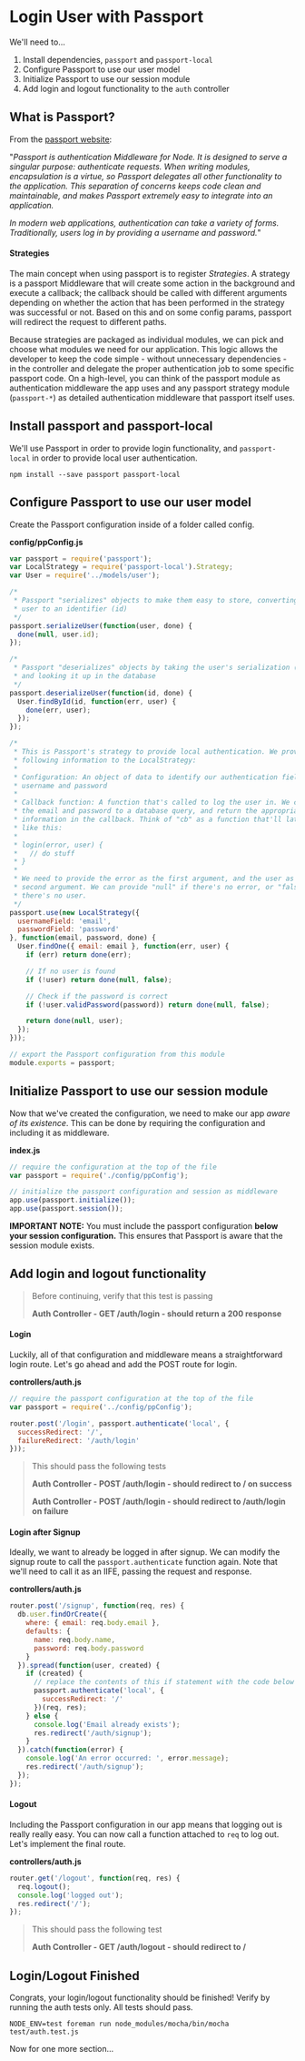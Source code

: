 # Login User with Passport

We'll need to...

1. Install dependencies, `passport` and `passport-local`
2. Configure Passport to use our user model
3. Initialize Passport to use our session module
4. Add login and logout functionality to the `auth` controller

## What is Passport?

From the [passport website](http://passportjs.org/docs):

"_Passport is authentication Middleware for Node. It is designed to serve a singular purpose: authenticate requests. When writing modules, encapsulation is a virtue, so Passport delegates all other functionality to the application. This separation of concerns keeps code clean and maintainable, and makes Passport extremely easy to integrate into an application._

_In modern web applications, authentication can take a variety of forms. Traditionally, users log in by providing a username and password._"

#### Strategies

The main concept when using passport is to register _Strategies_.  A strategy is a passport Middleware that will create some action in the background and execute a callback; the callback should be called with different arguments depending on whether the action that has been performed in the strategy was successful or not. Based on this and on some config params, passport will redirect the request to different paths.

Because strategies are packaged as individual modules, we can pick and choose what modules we need for our application. This logic allows the developer to keep the code simple - without unnecessary dependencies - in the controller and delegate the proper authentication job to some specific passport code. On a high-level, you can think of the passport module as authentication middleware the app uses and any passport strategy module (`passport-*`) as detailed authentication middleware that passport itself uses.


## Install passport and passport-local

We'll use Passport in order to provide login functionality, and `passport-local` in order to provide local user authentication.

```
npm install --save passport passport-local
```

## Configure Passport to use our user model

Create the Passport configuration inside of a folder called config.

**config/ppConfig.js**

```js
var passport = require('passport');
var LocalStrategy = require('passport-local').Strategy;
var User = require('../models/user');

/*
 * Passport "serializes" objects to make them easy to store, converting the
 * user to an identifier (id)
 */
passport.serializeUser(function(user, done) {
  done(null, user.id);
});

/*
 * Passport "deserializes" objects by taking the user's serialization (id)
 * and looking it up in the database
 */
passport.deserializeUser(function(id, done) {
  User.findById(id, function(err, user) {
    done(err, user);
  });
});

/*
 * This is Passport's strategy to provide local authentication. We provide the
 * following information to the LocalStrategy:
 *
 * Configuration: An object of data to identify our authentication fields, the
 * username and password
 *
 * Callback function: A function that's called to log the user in. We can pass
 * the email and password to a database query, and return the appropriate
 * information in the callback. Think of "cb" as a function that'll later look
 * like this:
 *
 * login(error, user) {
 *   // do stuff
 * }
 *
 * We need to provide the error as the first argument, and the user as the
 * second argument. We can provide "null" if there's no error, or "false" if
 * there's no user.
 */
passport.use(new LocalStrategy({
  usernameField: 'email',
  passwordField: 'password'
}, function(email, password, done) {
  User.findOne({ email: email }, function(err, user) {
    if (err) return done(err);

    // If no user is found
    if (!user) return done(null, false);

    // Check if the password is correct
    if (!user.validPassword(password)) return done(null, false);

    return done(null, user);
  });
}));

// export the Passport configuration from this module
module.exports = passport;
```

## Initialize Passport to use our session module

Now that we've created the configuration, we need to make our app *aware of its existence*. This can be done by requiring the configuration and including it as middleware.

**index.js**

```js
// require the configuration at the top of the file
var passport = require('./config/ppConfig');

// initialize the passport configuration and session as middleware
app.use(passport.initialize());
app.use(passport.session());
```

**IMPORTANT NOTE:** You must include the passport configuration **below your session configuration.** This ensures that Passport is aware that the session module exists.

## Add login and logout functionality

> Before continuing, verify that this test is passing
>
> **Auth Controller - GET /auth/login - should return a 200 response**

#### Login

Luckily, all of that configuration and middleware means a straightforward login route. Let's go ahead and add the POST route for login.

**controllers/auth.js**

```js
// require the passport configuration at the top of the file
var passport = require('../config/ppConfig');

router.post('/login', passport.authenticate('local', {
  successRedirect: '/',
  failureRedirect: '/auth/login'
}));
```

> This should pass the following tests
>
> **Auth Controller - POST /auth/login - should redirect to / on success**
>
> **Auth Controller - POST /auth/login - should redirect to /auth/login on failure**

#### Login after Signup

Ideally, we want to already be logged in after signup. We can modify the signup route to call the `passport.authenticate` function again. Note that we'll need to call it as an IIFE, passing the request and response.

**controllers/auth.js**

```js
router.post('/signup', function(req, res) {
  db.user.findOrCreate({
    where: { email: req.body.email },
    defaults: {
      name: req.body.name,
      password: req.body.password
    }
  }).spread(function(user, created) {
    if (created) {
      // replace the contents of this if statement with the code below
      passport.authenticate('local', {
        successRedirect: '/'
      })(req, res);
    } else {
      console.log('Email already exists');
      res.redirect('/auth/signup');
    }
  }).catch(function(error) {
    console.log('An error occurred: ', error.message);
    res.redirect('/auth/signup');
  });
});
```

#### Logout

Including the Passport configuration in our app means that logging out is really really easy. You can now call a function attached to `req` to log out. Let's implement the final route.

**controllers/auth.js**

```js
router.get('/logout', function(req, res) {
  req.logout();
  console.log('logged out');
  res.redirect('/');
});
```

> This should pass the following test
>
> **Auth Controller - GET /auth/logout - should redirect to /**

## Login/Logout Finished

Congrats, your login/logout functionality should be finished! Verify by running the auth tests only. All tests should pass.

```
NODE_ENV=test foreman run node_modules/mocha/bin/mocha test/auth.test.js
```

Now for one more section...
